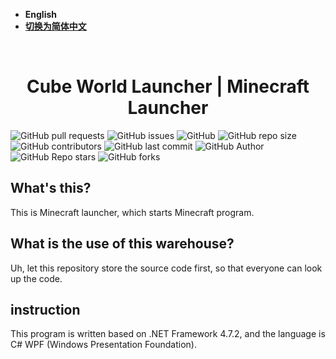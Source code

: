 - **English**
- [**切换为简体中文**](https://github.com/mcxiangdong/CubeWorldLauncher/blob/dev/README.md)

﻿<h1 align="center">Cube World Launcher | Minecraft Launcher</h1>

![GitHub pull requests](https://img.shields.io/github/issues-pr/mcxiangdong/CubeWorldLauncher?label=Pull%20Requests&style=flat-square)
![GitHub issues](https://img.shields.io/github/issues/mcxiangdong/CubeWorldLauncher?label=Issues&style=flat-square)
![GitHub](https://img.shields.io/github/license/mcxiangdong/CubeWorldLauncher?label=License&style=flat-square)
![GitHub repo size](https://img.shields.io/github/repo-size/mcxiangdong/CubeWorldLauncher?label=Repository%20Size&style=flat-square)
![GitHub contributors](https://img.shields.io/github/contributors/mcxiangdong/CubeWorldLauncher?label=Contributors&style=flat-square)
![GitHub last commit](https://img.shields.io/github/last-commit/mcxiangdong/CubeWorldLauncher?label=Last%20commit&style=flat-square)
![GitHub Author](https://img.shields.io/badge/Author-mcxiangdong-blue?style=flat-square)
![GitHub Repo stars](https://img.shields.io/github/stars/mcxiangdong/CubeWorldLauncher?label=Stars&style=flat-square)
![GitHub forks](https://img.shields.io/github/forks/mcxiangdong/CubeWorldLauncher?label=Forks&style=flat-square)

## What's this?
This is Minecraft launcher, which starts Minecraft program.

## What is the use of this warehouse?
Uh, let this repository store the source code first, so that everyone can look up the code.

## instruction
This program is written based on .NET Framework 4.7.2, and the language is C# WPF (Windows Presentation Foundation).


